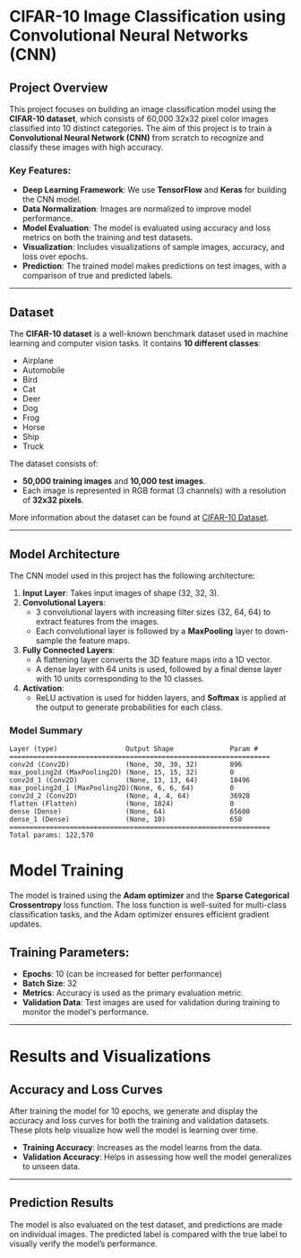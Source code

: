 # CIFAR-10 Image Classification using Convolutional Neural Networks (CNN)

## Project Overview

This project focuses on building an image classification model using the **CIFAR-10 dataset**, which consists of 60,000 32x32 pixel color images classified into 10 distinct categories. The aim of this project is to train a **Convolutional Neural Network (CNN)** from scratch to recognize and classify these images with high accuracy.

### Key Features:
- **Deep Learning Framework**: We use **TensorFlow** and **Keras** for building the CNN model.
- **Data Normalization**: Images are normalized to improve model performance.
- **Model Evaluation**: The model is evaluated using accuracy and loss metrics on both the training and test datasets.
- **Visualization**: Includes visualizations of sample images, accuracy, and loss over epochs.
- **Prediction**: The trained model makes predictions on test images, with a comparison of true and predicted labels.

---

## Dataset

The **CIFAR-10 dataset** is a well-known benchmark dataset used in machine learning and computer vision tasks. It contains **10 different classes**:
- Airplane
- Automobile
- Bird
- Cat
- Deer
- Dog
- Frog
- Horse
- Ship
- Truck

The dataset consists of:
- **50,000 training images** and **10,000 test images**.
- Each image is represented in RGB format (3 channels) with a resolution of **32x32 pixels**.

More information about the dataset can be found at [CIFAR-10 Dataset](https://www.cs.toronto.edu/~kriz/cifar.html).

---

## Model Architecture

The CNN model used in this project has the following architecture:
1. **Input Layer**: Takes input images of shape (32, 32, 3).
2. **Convolutional Layers**: 
   - 3 convolutional layers with increasing filter sizes (32, 64, 64) to extract features from the images.
   - Each convolutional layer is followed by a **MaxPooling** layer to down-sample the feature maps.
3. **Fully Connected Layers**:
   - A flattening layer converts the 3D feature maps into a 1D vector.
   - A dense layer with 64 units is used, followed by a final dense layer with 10 units corresponding to the 10 classes.
4. **Activation**: 
   - ReLU activation is used for hidden layers, and **Softmax** is applied at the output to generate probabilities for each class.
   
### Model Summary

```plaintext
Layer (type)                 Output Shape              Param #
=================================================================
conv2d (Conv2D)              (None, 30, 30, 32)        896
max_pooling2d (MaxPooling2D) (None, 15, 15, 32)        0
conv2d_1 (Conv2D)            (None, 13, 13, 64)        18496
max_pooling2d_1 (MaxPooling2D)(None, 6, 6, 64)         0
conv2d_2 (Conv2D)            (None, 4, 4, 64)          36928
flatten (Flatten)            (None, 1024)              0
dense (Dense)                (None, 64)                65600
dense_1 (Dense)              (None, 10)                650
=================================================================
Total params: 122,570
```

# Model Training

The model is trained using the **Adam optimizer** and the **Sparse Categorical Crossentropy** loss function. The loss function is well-suited for multi-class classification tasks, and the Adam optimizer ensures efficient gradient updates.

## Training Parameters:
- **Epochs**: 10 (can be increased for better performance)
- **Batch Size**: 32
- **Metrics**: Accuracy is used as the primary evaluation metric.
- **Validation Data**: Test images are used for validation during training to monitor the model's performance.

---

# Results and Visualizations

## Accuracy and Loss Curves
After training the model for 10 epochs, we generate and display the accuracy and loss curves for both the training and validation datasets. These plots help visualize how well the model is learning over time.

- **Training Accuracy**: Increases as the model learns from the data.
- **Validation Accuracy**: Helps in assessing how well the model generalizes to unseen data.


---

## Prediction Results
The model is also evaluated on the test dataset, and predictions are made on individual images. The predicted label is compared with the true label to visually verify the model’s performance.
